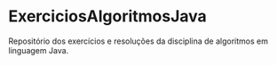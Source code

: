 # ExerciciosAlgoritmosJava
Repositório dos exercícios e resoluções da disciplina de algoritmos em linguagem Java.
